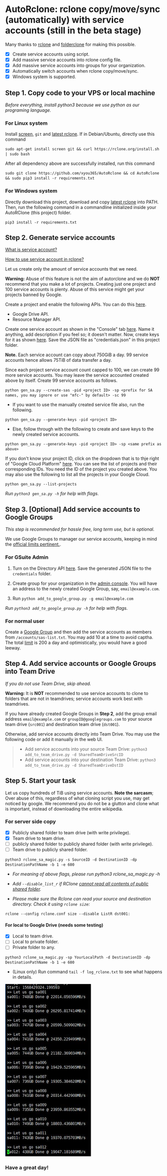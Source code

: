 # AutoRclone: rclone copy/move/sync (automatically) with service accounts (still in the beta stage)
Many thanks to [rclone](https://rclone.org/) and [folderclone](https://github.com/Spazzlo/folderclone) for making this possible.

- [x] Create service accounts using script.
- [x] Add massive service accounts into rclone config file.
- [x] Add massive service accounts into groups for your organization.
- [x] Automatically switch accounts when rclone copy/move/sync.
- [x] Windows system is supported.

Step 1. Copy code to your VPS or local machine
---------------------------------
_Before everything, install python3 because we use python as our programing language._

### For Linux system
Install
[screen](https://www.interserver.net/tips/kb/using-screen-to-attach-and-detach-console-sessions/),
`git` 
and [latest rclone](https://rclone.org/downloads/#script-download-and-install). 
If in Debian/Ubuntu, directly use this command
```
sudo apt-get install screen git && curl https://rclone.org/install.sh | sudo bash
```
After all dependency above are successfully installed, run this command
```
sudo git clone https://github.com/xyou365/AutoRclone && cd AutoRclone && sudo pip3 install -r requirements.txt
```
### For Windows system
Directly download this project, download and copy [latest rclone](https://rclone.org/downloads/) into PATH. Then, run the following command in a commandline initialized inside your AutoRClone (this project) folder.
```
pip3 install -r requirements.txt
```

Step 2. Generate service accounts
---------------------------------

[What is service account?](https://cloud.google.com/iam/docs/service-accounts) 

[How to use service account in rclone?](https://rclone.org/drive/#service-account-support)

Let us create only the amount of service accounts that we need. 

**Warning:** Abuse of this feature is not the aim of autorclone and we do **NOT** recommend that you make a lot of projects. Creating just one project and 100 service accounts is plenty. Abuse of this service might get your projects banned by Google. 

Create a project and enable the following APIs. You can do this [here](https://developers.google.com/workspace/guides/create-project).
* Google Drive API.
* Resource Manager API.

Create one service account as shown in the "Console" tab [here](https://cloud.google.com/iam/docs/creating-managing-service-accounts?authuser=4#creating). Name it anything, add description if you feel so; it doesn't matter. Now, create keys for it as shown [here](https://cloud.google.com/iam/docs/creating-managing-service-account-keys?authuser=4#creating_service_account_keys). Save the JSON file as "credentials.json" in this project folder.

**Note.** Each service account can copy about 750GiB a day. 99 service accounts hence allows 75TiB of data transfer a day.

Since each project service account count capped to 100, we can create 99 more service accounts. You may leave the service accounted created above by itself. Create 99 service accounts as follows. 

```
python gen_sa.py --create-sas -pid <project ID> -sp <prefix for SA names, you may ignore or use "mfc-" by default> -sc 99
```


* If you want to use the manually created service file also, run the following.
```
python gen_sa.py --generate-keys -pid <project ID>
```

* Else, follow through with the following to create and save keys to the newly created service accounts.
```
python gen_sa.py --generate-keys -pid <project ID> -sp <same prefix as above>
```


If you don't know your project ID, click on the dropdown that is to thje right of "Google Cloud Platform" [here](https://console.cloud.google.com/). You can see the list of projects and their corresponding IDs. You need the ID of the project you created above. You may also use the following to list all the projects in your Google Cloud.

```
python gen_sa.py --list-projects
```
_Run `python3 gen_sa.py -h` for help with flags._

Step 3. [Optional] Add service accounts to Google Groups
---------------------------------
_This step is recommended for hassle free, long term use, but is optional._

We use Google Groups to manager our service accounts, keeping in mind the [official limits pertinent.](https://support.google.com/a/answer/7338880?hl=en).

### For GSuite Admin
1. Turn on the Directory API [here](https://developers.google.com/admin-sdk/directory/v1/quickstart/python). Save the generated JSON file to the `credentials` folder.

2. Create group for your organization in the [admin console](https://support.google.com/a/answer/33343?hl=en). You will have an address to the newly created Google Group, say, `email@example.com`.

3. Run ```python add_to_google_group.py -g email@example.com```

_Run `python3 add_to_google_group.py -h` for help with flags._

### For normal user
Create a [Google Group](https://groups.google.com/) and then add the service accounts as members from `/accounts/sas-list.txt`. You may add 10 at a time to avoid captha. The total [limit](https://support.google.com/a/answer/6099642?hl=en#zippy=%2Cgroup-creation-join-requests-and-invitations%2Cmembership%2Climits-related-to-trial-accounts) is 200 a day and optimistically, you would have a good leeway. 

Step 4. Add service accounts or Google Groups into Team Drive
---------------------------------
_If you do not use Team Drive, skip ahead._

**Warning:** It is **NOT** recommended to use service accounts to clone to folders that are not in teamdrives; service accounts work best with teamdrives. 

If you have already created Google Groups in **Step 2**, add the group email address `email@example.com` or `groupID@googlegroups.com` to your source team drive (`src001`) and destination team drive (`dst001`). 
 
Otherwise, add service accounts directly into Team Drive. You may use the following code or add it manually in the web UI.
> - Add service accounts into your source Team Drive:
`python3 add_to_team_drive.py -d SharedTeamDriveSrcID`
> - Add service accounts into your destination Team Drive:
`python3 add_to_team_drive.py -d SharedTeamDriveDstID`

Step 5. Start your task
---------------------------------
Let us copy hundreds of TiB using service accounts. **Note the sarcasm**; Over abuse of this, regardless of what cloning script you use, may get noticed by google. We recommend you do not be a glutton and clone what is important, instead of downloading the entire wikipedia.

### For server side copy
- [x] Publicly shared folder to team drive (with write privilege).
- [x] Team drive to team drive.
- [ ] publicly shared folder to publicly shared folder (with write privilege).
- [ ] Team drive to publicly shared folder.

```
python3 rclone_sa_magic.py -s SourceID -d DestinationID -dp DestinationPathName -b 1 -e 600
```
* _For meaning of above flags, please run python3 rclone_sa_magic.py -h_

* _Add `--disable_list_r` if RClone [cannot read all contents of public shared folder](https://forum.rclone.org/t/rclone-cannot-see-all-files-folder-in-public-shared-folder/12351)._

* _Please make sure the Rclone can read your source and destination directory. Check it using `rclone size`:_

```
rclone --config rclone.conf size --disable ListR dst001:
```

#### For local to Google Drive (needs some testing)
- [x] Local to team drive.
- [ ] Local to private folder.
- [ ] Private folder to any.
```
python3 rclone_sa_magic.py -sp YourLocalPath -d DestinationID -dp DestinationPathName -b 1 -e 600
```

* (Linux only) Run command `tail -f log_rclone.txt` to see what happens in details.

![](AutoRclone.jpg)

### Have a great day!